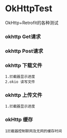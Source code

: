 # OkHttpTest
OkHttp+Retrofit的各种测试

### okhttp Get请求

### okhttp Post请求

### okhttp 下载文件
    1.拦截器显示进度
    2.okio 读写文件

### okhttp 上传文件
    1.拦截器显示进度

### okHttp 缓存
    1拦截器控制联网及无网的缓存时间

